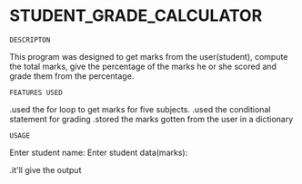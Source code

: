 # STUDENT_GRADE_CALCULATOR

``DESCRIPTON``

This program was designed to get marks from the user(student), compute the total marks,
give the percentage of the marks he or she scored and grade them from the percentage.


``FEATURES USED``

.used the for loop to get marks for five subjects.
.used the conditional statement for grading
.stored the marks gotten from the user in a dictionary

``USAGE``

Enter student name:
Enter student data(marks):

.it'll give the output
